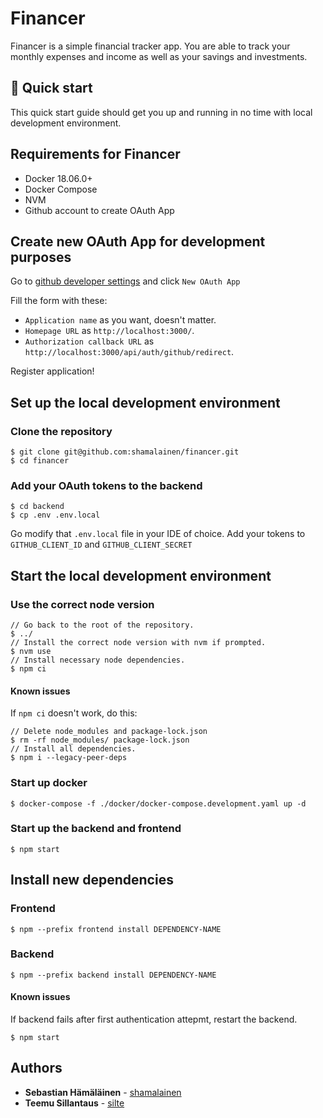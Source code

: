 # Financer

Financer is a simple financial tracker app. You are able to track your monthly expenses and income as well as your savings and investments.

## 🚀 Quick start

This quick start guide should get you up and running in no time with local development environment.

## Requirements for Financer

- Docker 18.06.0+
- Docker Compose
- NVM
- Github account to create OAuth App

## Create new OAuth App for development purposes

Go to [github developer settings](https://github.com/settings/developers) and click `New OAuth App`

Fill the form with these:

- `Application name` as you want, doesn't matter.
- `Homepage URL` as `http://localhost:3000/`.
- `Authorization callback URL` as `http://localhost:3000/api/auth/github/redirect`.

Register application!

## Set up the local development environment

### Clone the repository

```
$ git clone git@github.com:shamalainen/financer.git
$ cd financer
```

### Add your OAuth tokens to the backend

```
$ cd backend
$ cp .env .env.local
```

Go modify that `.env.local` file in your IDE of choice. Add your tokens to `GITHUB_CLIENT_ID` and `GITHUB_CLIENT_SECRET`

## Start the local development environment

### Use the correct node version

```
// Go back to the root of the repository.
$ ../
// Install the correct node version with nvm if prompted.
$ nvm use
// Install necessary node dependencies.
$ npm ci
```

#### Known issues

If `npm ci` doesn't work, do this:

```
// Delete node_modules and package-lock.json
$ rm -rf node_modules/ package-lock.json
// Install all dependencies.
$ npm i --legacy-peer-deps
```

### Start up docker

```
$ docker-compose -f ./docker/docker-compose.development.yaml up -d
```

### Start up the backend and frontend

```
$ npm start
```

## Install new dependencies

### Frontend

```
$ npm --prefix frontend install DEPENDENCY-NAME
```

### Backend

```
$ npm --prefix backend install DEPENDENCY-NAME
```

#### Known issues

If backend fails after first authentication attepmt, restart the backend.

```
$ npm start
```

## Authors

- **Sebastian Hämäläinen** - [shamalainen](https://github.com/shamalainen)
- **Teemu Sillantaus** - [silte](https://github.com/silte)
